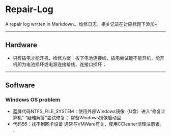 # Repair-Log
A repair log written in Markdown...
维修日志，相关记录在对应标题下添加~

---

## Hardware
+ 只有插电才能开机，检修方案：拔下电池连接线，插电尝试能不能开机，能开机即为电池损坏或电源连接排线、连接口损坏；


---
## Software
### Windows OS problem
+ 蓝屏代码NTFS_FILE_SYSTEM：使用外部Windows镜像（U盘）进入“修复计算机”-“疑难解答”尝试修复；
  常备Windows镜像启动盘
+ 代码56：找不到网卡设备
  通常与VMWare有关，使用CCleaner清理注册表。
 .
